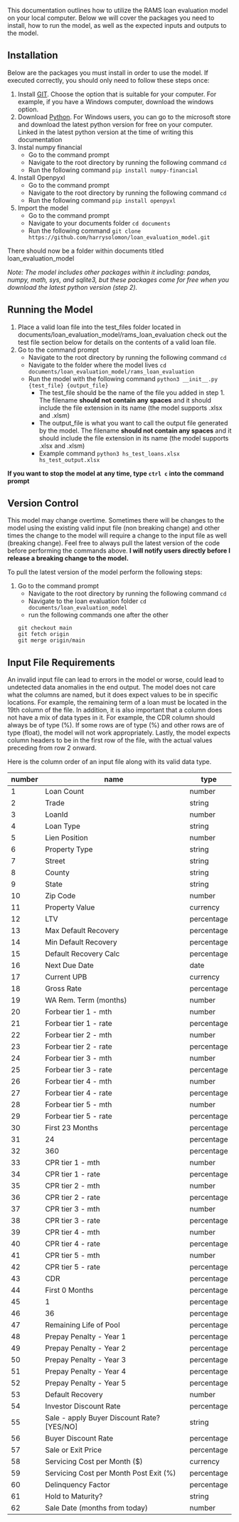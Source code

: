 
This documentation outlines how to utilize the RAMS loan evaluation model on your local computer. Below we will cover the packages you need to install, how to run the model, as well as the expected inputs and outputs to the model.

## Installation
Below are the packages you must install in order to use the model. If executed correctly, you should only need to follow these steps once:
1. Install [GIT](https://git-scm.com/downloads). Choose the option that is suitable for your computer. For example, if you have a Windows computer, download the windows option.
2. Download [Python](https://www.microsoft.com/en-us/p/python-310/9pjpw5ldxlz5?activetab=pivot:overviewtab). For Windows users, you can go to the microsoft store and download the latest python version for free on your computer. Linked in the latest python version at the time of writing this documentation
3. Instal numpy financial
   - Go to the command prompt
   - Navigate to the root directory by running the following command `cd`
   - Run the following command `pip install numpy-financial`
4. Install Openpyxl
   - Go to the command prompt
   - Navigate to the root directory by running the following command `cd`
   - Run the following command `pip install openpyxl`
5. Import the model
   - Go to the command prompt
   - Navigate to your documents folder `cd documents`
   - Run the following command `git clone https://github.com/harrysolomon/loan_evaluation_model.git`

There should now be a folder within documents titled loan_evaluation_model

*Note: The model includes other packages within it including: pandas, numpy, math, sys, and sqlite3, but these packages come for free when you download the latest python version (step 2).*

## Running the Model
1. Place a valid loan file into the test_files folder located in documents/loan_evaluation_model/rams_loan_evaluation check out the test file section below for details on the contents of a valid loan file.
2. Go to the command prompt
   - Navigate to the root directory by running the following command `cd`
   - Navigate to the folder where the model lives `cd documents/loan_evaluation_model/rams_loan_evaluation`
   - Run the model with the following command `python3 __init__.py {test_file} {output_file}`
     - The test_file should be the name of the file you added in step 1. The filename **should not contain any spaces** and it should include the file extension in its name (the model supports .xlsx and .xlsm)
     - The output_file is what you want to call the output file generated by the model. The filename **should not contain any spaces** and it should include the file extension in its name (the model supports .xlsx and .xlsm)
     - Example command `python3 hs_test_loans.xlsx hs_test_output.xlsx`

**If you want to stop the model at any time, type `ctrl c` into the command prompt**

## Version Control
This model may change overtime. Sometimes there will be changes to the model using the existing valid input file (non breaking change) and other times the change to the model will require a change to the input file as well (breaking change). Feel free to always pull the latest version of the code before performing the commands above. **I will notify users directly before I release a breaking change to the model.**

To pull the latest version of the model perform the following steps:
1. Go to the command prompt
   - Navigate to the root directory by running the following command `cd`
   - Navigate to the loan evaluation folder `cd documents/loan_evaluation_model`
   - run the following commands one after the other
   ```
   git checkout main
   git fetch origin
   git merge origin/main
   ```

## Input File Requirements
An invalid input file can lead to errors in the model or worse, could lead to undetected data anomalies in the end output. The model does not care what the columns are named, but it does expect values to be in specific locations. For example, the remaining term of a loan must be located in the 19th column of the file. In addition, it is also important that a column does not have a mix of data types in it. For example, the CDR column should always be of type (%). If some rows are of type (%) and other rows are of type (float), the model will not work appropriately. Lastly, the model expects column headers to be in the first row of the file, with the actual values preceding from row 2 onward.

Here is the column order of an input file along with its valid data type.

| number | name | type|
| --- | --- | --- |
| 1 | Loan Count | number |
| 2 | Trade | string |
| 3 | LoanId | number |
| 4 | Loan Type | string |
| 5 | Lien Position | number |
| 6 | Property Type | string |
| 7 | Street | string |
| 8 | County | string |
| 9 | State | string |
| 10 | Zip Code | number |
| 11 | Property Value | currency |
| 12 | LTV | percentage |
| 13 | Max Default Recovery | percentage |
| 14 | Min Default Recovery | percentage |
| 15 | Default Recovery Calc | percentage |
| 16 | Next Due Date | date |
| 17 | Current UPB | currency |
| 18 | Gross Rate | percentage |
| 19 | WA Rem. Term (months) | number |
| 20 | Forbear tier 1 - mth | number |
| 21 | Forbear tier 1 - rate | percentage |
| 22 | Forbear tier 2 - mth | number |
| 23 | Forbear tier 2 - rate | percentage |
| 24 | Forbear tier 3 - mth | number |
| 25 | Forbear tier 3 - rate | percentage |
| 26 | Forbear tier 4 - mth | number |
| 27 | Forbear tier 4 - rate | percentage |
| 28 | Forbear tier 5 - mth | number |
| 29 | Forbear tier 5 - rate | percentage |
| 30 | First 23 Months | percentage |
| 31 | 24 | percentage |
| 32 | 360 | percentage |
| 33 | CPR tier 1 - mth | number |
| 34 | CPR tier 1 - rate | percentage |
| 35 | CPR tier 2 - mth | number |
| 36 | CPR tier 2 - rate | percentage |
| 37 | CPR tier 3 - mth | number |
| 38 | CPR tier 3 - rate | percentage |
| 39 | CPR tier 4 - mth | number |
| 40 | CPR tier 4 - rate | percentage |
| 41 | CPR tier 5 - mth | number |
| 42 | CPR tier 5 - rate | percentage |
| 43 | CDR | percentage |
| 44 | First 0 Months | percentage |
| 45 | 1 | percentage |
| 46 | 36 | percentage |
| 47 | Remaining Life of Pool | percentage |
| 48 | Prepay Penalty - Year 1 | percentage |
| 49 | Prepay Penalty - Year 2 | percentage |
| 50 | Prepay Penalty - Year 3 | percentage |
| 51 | Prepay Penalty - Year 4 | percentage |
| 52 | Prepay Penalty - Year 5 | percentage |
| 53 | Default Recovery | number |
| 54 | Investor Discount Rate | percentage |
| 55 | Sale - apply Buyer Discount Rate?     [YES/NO] | string |
| 56 | Buyer Discount Rate | percentage |
| 57 | Sale or Exit Price | percentage |
| 58 | Servicing Cost per Month ($) | currency |
| 59 | Servicing Cost per Month Post Exit (%) | percentage |
| 60 | Delinquency Factor | percentage |
| 61 | Hold to Maturity? | string |
| 62 | Sale Date (months from today) | number |
